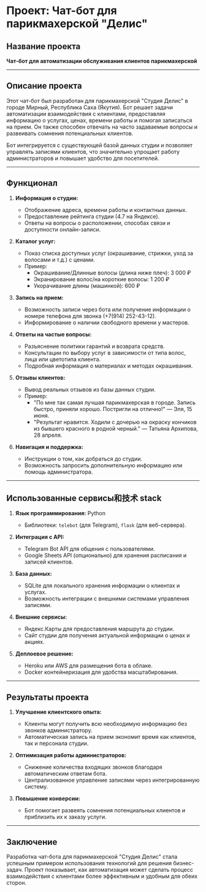 
# Проект: Чат-бот для парикмахерской "Делис"

## Название проекта
**Чат-бот для автоматизации обслуживания клиентов парикмахерской**

---

## Описание проекта

Этот чат-бот был разработан для парикмахерской "Студия Делис" в городе Мирный, Республика Саха (Якутия). Бот решает задачи автоматизации взаимодействия с клиентами, предоставляя информацию о услугах, ценах, времени работы и помогая записаться на прием. Он также способен отвечать на часто задаваемые вопросы и развеивать сомнения потенциальных клиентов.

Бот интегрируется с существующей базой данных студии и позволяет управлять записями клиентов, что значительно упрощает работу администраторов и повышает удобство для посетителей.

---

## Функционал

1. **Информация о студии:**
   - Отображение адреса, времени работы и контактных данных.
   - Предоставление рейтинга студии (4.7 на Яндексе).
   - Ответы на вопросы о расположении, способах связи и доступности онлайн-записи.

2. **Каталог услуг:**
   - Показ списка доступных услуг (окрашивание, стрижки, уход за волосами и т.д.) с ценами.
   - Пример: 
     - Окрашивание/Длинные волосы (длина ниже плеч): 3 000 ₽
     - Экранирование волос/на короткие волосы: 1 200 ₽
     - Укорачивание длины (машинкой): 600 ₽

3. **Запись на прием:**
   - Возможность записи через бота или получение информации о номере телефона для звонка (+7(914) 252-43-12).
   - Информирование о наличии свободного времени у мастеров.

4. **Ответы на частые вопросы:**
   - Разъяснение политики гарантий и возврата средств.
   - Консультации по выбору услуг в зависимости от типа волос, лица или цветотипа клиента.
   - Подробная информация о материалах и методах окрашивания.

5. **Отзывы клиентов:**
   - Вывод реальных отзывов из базы данных студии.
   - Пример:
     - "По мне так самая лучшая парикмахерская в городе. Запись быстро, приняли хорошо. Постригли на отлично!" — Эля, 15 июня.
     - "Результат нравится. Ходили с дочерью на окраску кончиков из бывшего красного в родной черный." — Татьяна Архипова, 28 апреля.

6. **Навигация и поддержка:**
   - Инструкции о том, как добраться до студии.
   - Возможность запросить дополнительную информацию или помощь администратора.

---

## Использованные сервисы和技术 stack

1. **Язык программирования:** Python  
   - Библиотеки: `telebot` (для Telegram), `flask` (для веб-сервера).

2. **Интеграция с API:**
   - Telegram Bot API для общения с пользователями.
   - Google Sheets API (опционально) для хранения расписания и записей клиентов.

3. **База данных:**
   - SQLite для локального хранения информации о клиентах и услугах.
   - Возможность интеграции с внешними системами управления записями.

4. **Внешние сервисы:**
   - Яндекс.Карты для предоставления маршрута до студии.
   - Сайт студии для получения актуальной информации о ценах и акциях.

5. **Деплоевое решение:**
   - Heroku или AWS для размещения бота в облаке.
   - Docker контейнеризация для удобства масштабирования.

---

## Результаты проекта

1. **Улучшение клиентского опыта:**
   - Клиенты могут получить всю необходимую информацию без звонков администратору.
   - Автоматическая запись на прием экономит время как клиентов, так и персонала студии.

2. **Оптимизация работы администраторов:**
   - Снижение количества входящих звонков благодаря автоматическим ответам бота.
   - Централизованное управление записями через интегрированную систему.

3. **Повышение конверсии:**
   - Бот помогает развеять сомнения потенциальных клиентов и приблизить их к заказу услуги.

---

## Заключение

Разработка чат-бота для парикмахерской "Студия Делис" стала успешным примером использования технологий для решения бизнес-задач. Проект показывает, как автоматизация может сделать процесс взаимодействия с клиентами более эффективным и удобным для обеих сторон.

